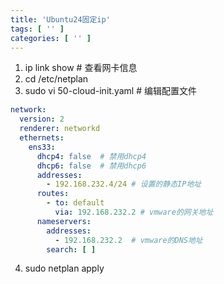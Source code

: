 ```yaml
---
title: 'Ubuntu24固定ip'
tags: [ '' ]
categories: [ '' ]
---
```


1. ip link show # 查看网卡信息
2. cd /etc/netplan
3. sudo vi 50-cloud-init.yaml # 编辑配置文件

```yaml
network:
  version: 2
  renderer: networkd
  ethernets:
    ens33:
      dhcp4: false  # 禁用dhcp4
      dhcp6: false  # 禁用dhcp6
      addresses:
        - 192.168.232.4/24 # 设置的静态IP地址
      routes:
        - to: default
          via: 192.168.232.2 # vmware的网关地址
      nameservers:
        addresses:
          - 192.168.232.2  # vmware的DNS地址
        search: [ ]
```

4. sudo netplan apply